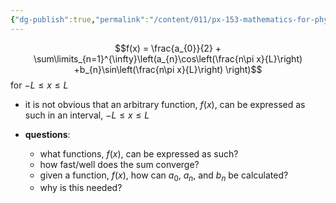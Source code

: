 ```yaml
---
{"dg-publish":true,"permalink":"/content/011/px-153-mathematics-for-physicists/term-2/px-153-j-fourier-series/px-153-j1-introduction/","created":"2024-11-25T10:50:32.000+00:00","updated":"2024-11-26T19:39:01.856+00:00"}
---
```


$$f(x) = \frac{a_{0}}{2} + \sum\limits_{n=1}^{\infty}\left(a_{n}\cos\left(\frac{n\pi x}{L}\right) +b_{n}\sin\left(\frac{n\pi x}{L}\right) \right)$$ for $-L \leq x \leq L$
- it is not obvious that an arbitrary function, $f(x)$, can be expressed as such in an interval, $-L \leq x \leq L$ 

- **questions**:
	- what functions, $f(x)$, can be expressed as such?
	- how fast/well does the sum converge?
	- given a function, $f(x)$, how can $a_{0}$, $a_{n}$, and $b_{n}$ be calculated?
	- why is this needed?
